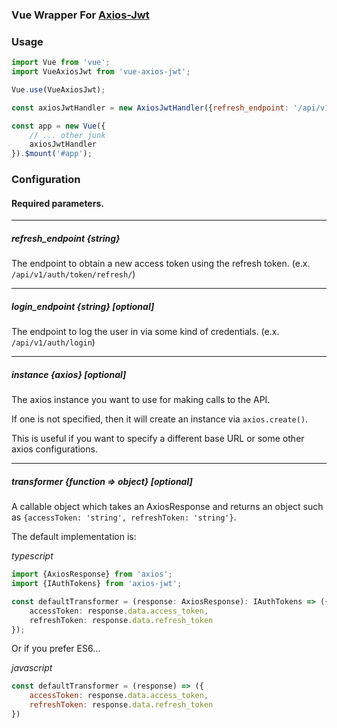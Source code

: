 ### Vue Wrapper For [Axios-Jwt](https://github.com/jetbridge/axios-jwt)

### Usage

```javascript
import Vue from 'vue';
import VueAxiosJwt from 'vue-axios-jwt';

Vue.use(VueAxiosJwt);

const axiosJwtHandler = new AxiosJwtHandler({refresh_endpoint: '/api/v1/auth/token/refresh/', instance});

const app = new Vue({
    // ... other junk
    axiosJwtHandler
}).$mount('#app');
```

### Configuration

#### Required parameters.

----

##### refresh_endpoint {string}

The endpoint to obtain a new access token using the 
refresh token. (e.x. `/api/v1/auth/token/refresh/`)

---

##### login_endpoint {string} [*optional*]

The endpoint to log the user in via some kind of
credentials. (e.x. `/api/v1/auth/login`)

---

##### instance {axios} [*optional*]

The axios instance you want to use for making calls to
the API. 

If one is not specified, then it will create an instance
via `axios.create()`.

This is useful if you want to specify a different base
URL or some other axios configurations.

---

##### transformer {function => object} [*optional*]

A callable object which takes an AxiosResponse and
returns an object such as `{accessToken: 'string', refreshToken: 'string'}`.

The default implementation is: 

*typescript*
```typescript
import {AxiosResponse} from 'axios';
import {IAuthTokens} from 'axios-jwt';

const defaultTransformer = (response: AxiosResponse): IAuthTokens => ({
    accessToken: response.data.access_token,
    refreshToken: response.data.refresh_token
});
```

Or if you prefer ES6...

*javascript*
```javascript
const defaultTransformer = (response) => ({
    accessToken: response.data.access_token,
    refreshToken: response.data.refresh_token
})
```
